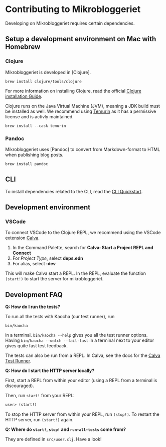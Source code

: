 # Contributing to Mikrobloggeriet

Developing on Mikrobloggeriet requires certain dependencies.

## Setup a development environment on Mac with Homebrew

### Clojure
Mikrobloggeriet is developed in [Clojure]. 
```shell
brew install clojure/tools/clojure
```
For more information on installing Clojure, read the official [Clojure installation Guide](https://clojure.org/guides/install_clojure).

Clojure runs on the Java Virtual Machine (JVM), meaning a JDK build must be installed as well.
We recommend using [Temurin] as it has a permissive license and is activly maintained.

```shell
brew install --cask temurin
```

### Pandoc
Mikrobloggeriet uses [Pandoc] to convert from Markdown-format to HTML when publishing blog posts. 
```shell
brew install pandoc
```

## CLI
To install dependencies related to the CLI, read the [CLI Quickstart].

## Development environment

### VSCode
To connect VSCode to the Clojure REPL, we recommend using the VSCode extension [Calva].

1. In the Command Palette, search for **Calva: Start a Project REPL and Connect**
2. For *Project Type*, select **deps.edn**
3. For alias, select **:dev**

This will make Calva start a REPL. In the REPL, evaluate the function `(start!)` to start the server for mikrobloggeriet. 

[Temurin]: https://adoptium.net/en-GB/
[CLI quickstart]: cli-quickstart-mblog.md
[Calva]: https://calva.io

## Development FAQ

**Q: How do I run the tests?**

To run all the tests with Kaocha (our test runner), run

    bin/kaocha

in a terminal.
`bin/kaocha --help` gives you all the test runner options.
Having `bin/kaocha --watch --fail-fast` in a terminal next to your editor gives quite fast test feedback.

The tests can also be run from a REPL.
In Calva, see the docs for the [Calva Test Runner].

[Calva Test Runner]: https://calva.io/test-runner/

**Q: How do I start the HTTP server locally?**

First, start a REPL from within your editor (using a REPL from a terminal is discouraged).

Then, run `start!` from your REPL:

```clojure
user> (start!)
```

To stop the HTTP server from within your REPL, run `(stop!)`.
To restart the HTTP server, run `(start!)` again.

**Q: Where do `start!`, `stop!` and `run-all-tests` come from?**

They are defined in `src/user.clj`.
Have a look!
